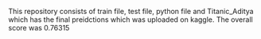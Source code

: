 This repository consists of train file, test file, python file and Titanic_Aditya which has the final preidctions which was uploaded on kaggle. The overall score was 0.76315
